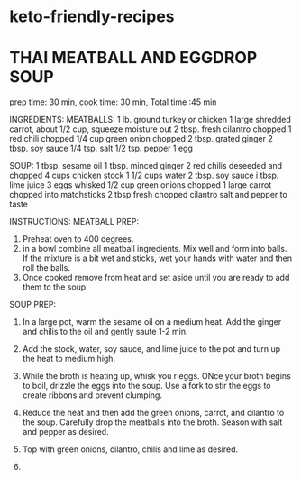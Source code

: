 # keto-friendly-recipes

# THAI MEATBALL AND EGGDROP SOUP

prep time: 30 min, cook time: 30  min, Total time :45 min

INGREDIENTS:
MEATBALLS:
1 lb. ground turkey or chicken
1 large shredded carrot, about 1/2 cup, squeeze moisture out
2 tbsp. fresh cilantro chopped 1 red chili chopped
1/4 cup green onion chopped
2 tbsp. grated ginger
2 tbsp. soy sauce
1/4 tsp. salt
1/2 tsp. pepper
1 egg

SOUP:
1 tbsp. sesame oil
1 tbsp. minced ginger
2 red chilis deseeded and chopped
4 cups chicken stock
1 1/2 cups water
2 tbsp. soy sauce
i tbsp. lime juice
3 eggs whisked
1/2 cup green onions chopped
1 large carrot chopped into matchsticks
2 tbsp fresh chopped cilantro
salt and pepper to taste

INSTRUCTIONS:
MEATBALL PREP:
1. Preheat oven to 400 degrees.
2. in a bowl combine all meatball ingredients. Mix well and form into balls. If the mixture is a bit wet and sticks, wet your hands with water and then roll the balls.
3. Once cooked remove from heat and set aside until you are ready to add them to the soup.

SOUP PREP:
1. In a large pot, warm the sesame oil on a medium heat. Add the ginger and chilis to the oil and gently saute 1-2 min.
2. Add the stock, water, soy sauce, and lime juice to the pot and turn up the heat to medium high.
3. While the broth is heating up, whisk you r eggs. ONce your broth begins to boil, drizzle the eggs into the soup. Use a fork to stir the eggs to create ribbons and prevent clumping.
4. Reduce the heat and then add the green onions, carrot, and cilantro to the soup. Carefully drop the meatballs into the broth. Season with salt and pepper as desired.
5. Top with green onions, cilantro, chilis and lime as desired.



4.
